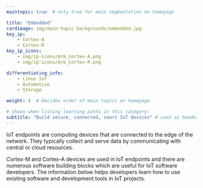 ```yaml
---
maintopic: true  # only true for main segmentation on homepage

title: "Embedded"
cardimage: img/main-topic-backgrounds/embedded.jpg
key_ip: 
    - Cortex-A
    - Cortex-R
key_ip_icons:
    - img/ip-icons/Arm_Cortex-A.png
    - img/ip-icons/Arm_Cortex-R.png

differentiating_info:
    - Linux IoT
    - Automotive
    - Storage

weight: 4  # Decides order of main topics on homepage

# Shown when listing learning paths in this category:
subtitle: "Build secure, connected, smart IoT devices" # used as header for learning path to avoid duplicaiton
---
```

IoT endpoints are computing devices that are connected to the edge of the network. They typically collect and serve data by communicating with central or cloud resources.

Cortex-M and Cortex-A devices are used in IoT endpoints and there are numerous software building blocks which are useful for IoT software developers. The information below helps developers learn how to use existing software and development tools in IoT projects.
